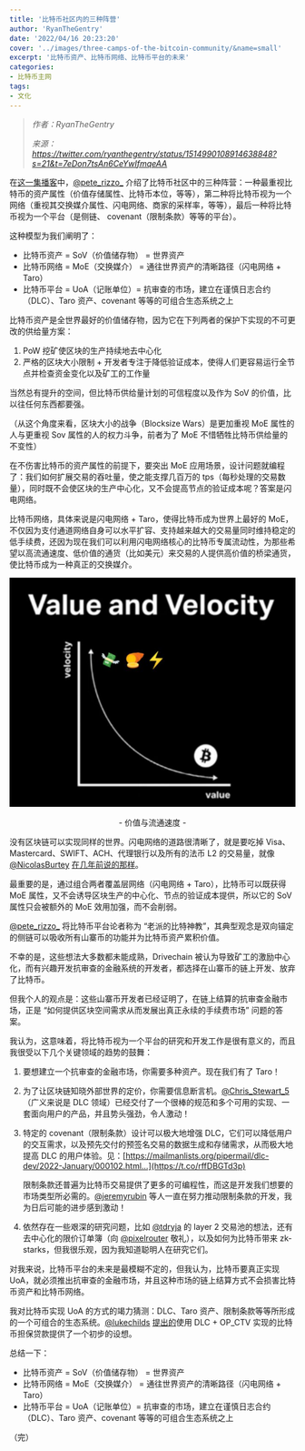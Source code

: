```yaml
---
title: '比特币社区内的三种阵营'
author: 'RyanTheGentry'
date: '2022/04/16 20:23:20'
cover: '../images/three-camps-of-the-bitcoin-community/&name=small'
excerpt: '比特币资产、比特币网络、比特币平台的未来'
categories:
- 比特币主网
tags:
- 文化
---
```



> *作者：RyanTheGentry*
> 
> *来源：<https://twitter.com/ryanthegentry/status/1514990108914638848?s=21&t=7eDon7tsAn6CeYwIfmqeAA>*



在[这一集播客](https://twitter.com/WhatBitcoinDid/status/1511698694286061578)中，[@pete_rizzo_](https://twitter.com/pete_rizzo_) 介绍了比特币社区中的三种阵营：一种最重视比特币的资产属性（价值存储属性、比特币本位，等等），第二种将比特币视为一个网络（重视其交换媒介属性、闪电网络、商家的采样率，等等），最后一种将比特币视为一个平台（是侧链、 covenant（限制条款）等等的平台）。

这种模型为我们阐明了：

- 比特币资产 = SoV（价值储存物） = 世界资产
- 比特币网络 = MoE（交换媒介） = 通往世界资产的清晰路径（闪电网络 + Taro）
- 比特币平台 =  UoA（记账单位）= 抗审查的市场，建立在谨慎日志合约（DLC）、Taro 资产、covenant 等等的可组合生态系统之上

 比特币资产是全世界最好的价值储存物，因为它在下列两者的保护下实现的不可更改的供给量方案：

1. PoW 挖矿使区块的生产持续地去中心化
2. 严格的区块大小限制 + 开发者专注于降低验证成本，使得人们更容易运行全节点并检查资金变化以及矿工的工作量

当然总有提升的空间，但比特币供给量计划的可信程度以及作为 SoV 的价值，比以往任何东西都要强。

（从这个角度来看，区块大小的战争（Blocksize Wars）是更加重视 MoE 属性的人与更重视 Sov 属性的人的权力斗争，前者为了 MoE 不惜牺牲比特币供给量的不变性）

在不伤害比特币的资产属性的前提下，要突出 MoE 应用场景，设计问题就编程了：我们如何扩展交易的吞吐量，使之能支撑几百万的 tps（每秒处理的交易数量），同时既不会使区块的生产中心化，又不会提高节点的验证成本呢？答案是闪电网络。

比特币网络，具体来说是闪电网络 + Taro，使得比特币成为世界上最好的 MoE，不仅因为支付通道网络自身可以水平扩容、支持越来越大的交易量同时维持稳定的低手续费，还因为现在我们可以利用闪电网络核心的比特币专属流动性，为那些希望以高流通速度、低价值的通货（比如美元）来交易的人提供高价值的桥梁通货，使比特币成为一种真正的交换媒介。

![图像](../images/three-camps-of-the-bitcoin-community/&name=small)

<p style="text-align:center">- 价值与流通速度 -</p>


没有区块链可以实现同样的世界。闪电网络的道路很清晰了，就是要吃掉 Visa、Mastercard、SWIFT、ACH、代理银行以及所有的法币 L2 的交易量，就像 [@NicolasBurtey](https://twitter.com/nicolasburtey) [在几年前说的那样](https://twitter.com/RyanTheGentry/status/1514990124152598531)。

最重要的是，通过组合两者覆盖层网络（闪电网络 + Taro），比特币可以既获得 MoE 属性，又不会诱导区块生产的中心化、节点的验证成本提供，所以它的 SoV 属性只会被额外的 MoE 效用加强，而不会削弱。

[@pete_rizzo_](https://twitter.com/pete_rizzo_) 将比特币平台论者称为 “老派的比特神教”，其典型观念是双向锚定的侧链可以吸收所有山寨币的功能并为比特币资产累积价值。

不幸的是，这些想法大多数都未能成熟，Drivechain 被认为导致矿工的激励中心化，而有兴趣开发抗审查的金融系统的开发者，都选择在山寨币的链上开发、放弃了比特币。

但我个人的观点是：这些山寨币开发者已经证明了，在链上结算的抗审查金融市场，正是 “如何提供区块空间需求从而发展出真正永续的手续费市场” 问题的答案。

我认为，这意味着，将比特币视为一个平台的研究和开发工作是很有意义的，而且我很受以下几个关键领域的趋势的鼓舞：

1. 要想建立一个抗审查的金融市场，你需要多种资产。现在我们有了 Taro！

2. 为了让区块链知晓外部世界的定价，你需要信息断言机。[@Chris_Stewart_5](https://twitter.com/Chris_Stewart_5)（广义来说是 DLC 领域）已经交付了一个很棒的规范和多个可用的实现、一套面向用户的产品，并且势头强劲，令人激动！

3. 特定的 covenant（限制条款）设计可以极大地增强 DLC，它们可以降低用户的交互需求，以及预先交付的预签名交易的数据生成和存储需求，从而极大地提高 DLC 的用户体验。见：[https://mailmanlists.org/pipermail/dlc-dev/2022-January/000102.html…](https://t.co/rffDBGTd3p)

   限制条款还普遍为比特币交易提供了更多的可编程性，而这是开发我们想要的市场类型所必需的。[@jeremyrubin](https://twitter.com/JeremyRubin) 等人一直在努力推动限制条款的开发，我为日后可能的进步感到激动！

4. 依然存在一些艰深的研究问题，比如 [@tdryja](https://twitter.com/tdryja) 的 layer 2 交易池的想法，还有去中心化的限价订单簿（向 [@pixelrouter](https://twitter.com/pixelrouter) 敬礼），以及如何为比特币带来 zk-starks，但我很乐观，因为我知道聪明人在研究它们。

对我来说，比特币平台的未来是最模糊不定的，但我认为，比特币要真正实现 UoA，就必须推出抗审查的金融市场，并且这种市场的链上结算方式不会损害比特币资产和比特币网络。

我对比特币实现 UoA 的方式的竭力猜测：DLC、Taro 资产、限制条款等等所形成的一个可组合的生态系统。[@lukechilds](https://twitter.com/lukechilds) [提出的](https://twitter.com/lukechilds/status/1489989387186470913)使用 DLC + OP_CTV 实现的比特币担保贷款提供了一个初步的设想。

总结一下：

- 比特币资产 = SoV（价值储存物） = 世界资产
- 比特币网络 = MoE（交换媒介） = 通往世界资产的清晰路径（闪电网络 + Taro）
- 比特币平台 =  UoA（记账单位）= 抗审查的市场，建立在谨慎日志合约（DLC）、Taro 资产、covenant 等等的可组合生态系统之上

（完）

